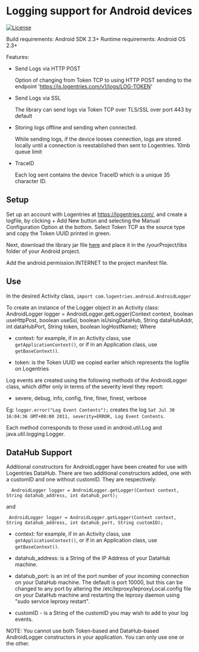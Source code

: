 Logging support for Android devices
===================================

[![License](https://img.shields.io/badge/license-MIT-blue.svg?style=flat)](https://github.com/mdp/rotp/blob/master/LICENSE)

Build requirements: Android SDK 2.3+
Runtime requirements: Android OS 2.3+

Features:

- Send Logs via HTTP POST

	Option of changing from Token TCP to using HTTP POST sending to the endpoint 'https://js.logentries.com/v1/logs/LOG-TOKEN'

- Send Logs via SSL

	The library can send logs via Token TCP over TLS/SSL over port 443 by default

- Storing logs offline and sending when connected.  

	While sending logs, if the device looses connection, logs are stored locally until a connection is reestablished then sent to Logentries. 10mb queue limit

- TraceID

	Each log sent contains the device TraceID which is a unique 35 character ID.


Setup
-----

Set up an account with Logentries at <https://logentries.com/>, and create a logfile, by clicking + Add New button and selecting the Manual Configuration Option at the bottom. Select Token TCP as the source type and copy the Token UUID printed in green.

Next, download the library jar file [here](https://github.com/logentries/le_android/raw/master/lib/logentries-android-2.1.4.jar) and place it in the /yourProject/libs folder of your Android project.

Add the android.permission.INTERNET <uses-permission> to the project manifest file.

Use
---

In the desired Activity class, ``import com.logentries.android.AndroidLogger``

To create an instance of the Logger object in an Activity class:
	AndroidLogger logger = AndroidLogger.getLogger(Context context, boolean useHttpPost, boolean useSsl, boolean isUsingDataHub, String dataHubAddr, int dataHubPort,
                          String token, boolean logHostName);
Where

 - context: for example, if in an Activity class, use ``getApplicationContext()``, or if in an Application class, use ``getBaseContext()``.

 - token: is the Token UUID we copied earlier which represents the logfile on Logentries



Log events are created using the following methods of the AndroidLogger class, which differ only in terms of the severity level they report:

 - severe, debug, info, config, fine, finer, finest, verbose

Eg: ``logger.error("Log Event Contents");`` creates the log ``Sat Jul 30 16:04:36 GMT+00:00 2011, severity=ERROR, Log Event Contents``.

Each method corresponds to those used in android.util.Log and java.util.logging.Logger.


## DataHub Support


Additional constructors for AndroidLogger have been created for use with Logentries DataHub.
There are two additional constructors added, one with a customID and one without customID.  They are respectively:

	  AndroidLogger logger = AndroidLogger.getLogger(Context context, String datahub_address, int datahub_port);
and

 	 AndroidLogger logger = AndroidLogger.getLogger(Context context, String datahub_address, int datahub_port, String customID);

 - context: for example, if in an Activity class, use ``getApplicationContext()``, or if in an Application class, use ``getBaseContext()``.

 - datahub_address: is a String of the IP Address of your DataHub machine.

 - datahub_port: is an int of the port number of your incoming connection on your DataHub machine.  The default is port 10000, but this can be changed
to any port by altering the /etc/leproxy/leproxyLocal.config file on your DataHub machine and restarting the leproxy daemon using "sudo service leproxy restart".

- customID - is a String of the customID you may wish to add to your log events.  


NOTE: You cannot use both Token-based and DataHub-based AndroidLogger constructors in your application.  You can only use one or the other.
